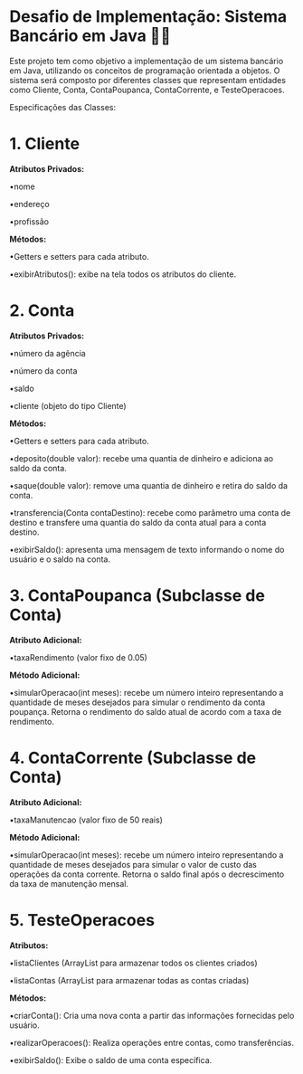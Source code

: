 # Desafio de Implementação: Sistema Bancário em Java 👩‍💻​
Este projeto tem como objetivo a implementação de um sistema bancário em Java, utilizando os conceitos de programação orientada a objetos. O sistema será composto por diferentes classes que representam entidades como Cliente, Conta, ContaPoupanca, ContaCorrente, e TesteOperacoes.

Especificações das Classes:
# 1. Cliente
   
**Atributos Privados:**

•nome

•endereço

•profissão

**Métodos:**

•Getters e setters para cada atributo.

•exibirAtributos(): exibe na tela todos os atributos do cliente.

# 2. Conta
   
**Atributos Privados:**

•número da agência

•número da conta

•saldo

•cliente (objeto do tipo Cliente)

**Métodos:**

•Getters e setters para cada atributo.

•deposito(double valor): recebe uma quantia de dinheiro e adiciona ao saldo da conta.

•saque(double valor): remove uma quantia de dinheiro e retira do saldo da conta.

•transferencia(Conta contaDestino): recebe como parâmetro uma conta de destino e transfere uma quantia do saldo da conta atual para a conta destino.

•exibirSaldo(): apresenta uma mensagem de texto informando o nome do usuário e o saldo na conta.

# 3. ContaPoupanca (Subclasse de Conta)
   
**Atributo Adicional:**

•taxaRendimento (valor fixo de 0.05)

**Método Adicional:**

•simularOperacao(int meses): recebe um número inteiro representando a quantidade de meses desejados para simular o rendimento da conta poupança. Retorna o rendimento do saldo atual de acordo com a taxa de rendimento.

# 4. ContaCorrente (Subclasse de Conta)
   
**Atributo Adicional:**

•taxaManutencao (valor fixo de 50 reais)

**Método Adicional:**

•simularOperacao(int meses): recebe um número inteiro representando a quantidade de meses desejados para simular o valor de custo das operações da conta corrente. Retorna o saldo final após o decrescimento da taxa de manutenção mensal.

# 5. TesteOperacoes
   
**Atributos:**

•listaClientes (ArrayList para armazenar todos os clientes criados)

•listaContas (ArrayList para armazenar todas as contas criadas)

**Métodos:**

•criarConta(): Cria uma nova conta a partir das informações fornecidas pelo usuário.

•realizarOperacoes(): Realiza operações entre contas, como transferências.

•exibirSaldo(): Exibe o saldo de uma conta específica.
